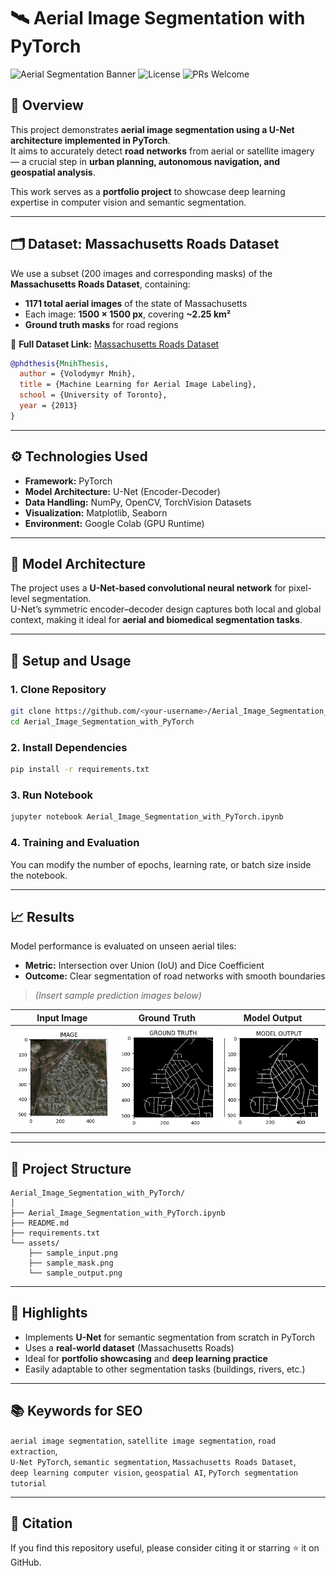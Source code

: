 # 🛰️ Aerial Image Segmentation with PyTorch

<!-- SEO Meta Tags -->
<meta name="description" content="Aerial Image Segmentation using U-Net and PyTorch — a deep learning portfolio project that segments road networks from the Massachusetts Roads Dataset. Includes model training, evaluation, and visualization for satellite image segmentation tasks.">
<meta name="keywords" content="aerial image segmentation, satellite image segmentation, U-Net PyTorch, road extraction, Massachusetts Roads Dataset, semantic segmentation, deep learning computer vision, geospatial AI, PyTorch tutorial">

![Aerial Segmentation Banner](https://img.shields.io/badge/Deep%20Learning-PyTorch-EE4C2C?logo=pytorch&logoColor=white)
![License](https://img.shields.io/badge/License-MIT-green.svg)
![PRs Welcome](https://img.shields.io/badge/PRs-welcome-blue.svg)

## 📘 Overview
This project demonstrates **aerial image segmentation using a U-Net architecture implemented in PyTorch**.  
It aims to accurately detect **road networks** from aerial or satellite imagery — a crucial step in **urban planning, autonomous navigation, and geospatial analysis**.

This work serves as a **portfolio project** to showcase deep learning expertise in computer vision and semantic segmentation.

---

## 🗂️ Dataset: Massachusetts Roads Dataset
We use a subset (200 images and corresponding masks) of the **Massachusetts Roads Dataset**, containing:  
- **1171 total aerial images** of the state of Massachusetts  
- Each image: **1500 × 1500 px**, covering **~2.25 km²**  
- **Ground truth masks** for road regions  

🔗 **Full Dataset Link:** [Massachusetts Roads Dataset](https://www.cs.toronto.edu/~vmnih/data/)

```bibtex
@phdthesis{MnihThesis,
  author = {Volodymyr Mnih},
  title = {Machine Learning for Aerial Image Labeling},
  school = {University of Toronto},
  year = {2013}
}
```

---

## ⚙️ Technologies Used
- **Framework:** PyTorch  
- **Model Architecture:** U-Net (Encoder-Decoder)  
- **Data Handling:** NumPy, OpenCV, TorchVision Datasets  
- **Visualization:** Matplotlib, Seaborn  
- **Environment:** Google Colab (GPU Runtime)

---

## 🧠 Model Architecture
The project uses a **U-Net-based convolutional neural network** for pixel-level segmentation.  
U-Net’s symmetric encoder–decoder design captures both local and global context, making it ideal for **aerial and biomedical segmentation tasks**.

---

## 🚀 Setup and Usage

### 1. Clone Repository
```bash
git clone https://github.com/<your-username>/Aerial_Image_Segmentation_with_PyTorch.git
cd Aerial_Image_Segmentation_with_PyTorch
```

### 2. Install Dependencies
```bash
pip install -r requirements.txt
```

### 3. Run Notebook
```bash
jupyter notebook Aerial_Image_Segmentation_with_PyTorch.ipynb
```

### 4. Training and Evaluation
You can modify the number of epochs, learning rate, or batch size inside the notebook.

---

## 📈 Results
Model performance is evaluated on unseen aerial tiles:  
- **Metric:** Intersection over Union (IoU) and Dice Coefficient  
- **Outcome:** Clear segmentation of road networks with smooth boundaries

> *(Insert sample prediction images below)*

| Input Image | Ground Truth | Model Output |
|--------------|---------------|---------------|
| ![input](assets/sample_input.png) | ![mask](assets/sample_mask.png) | ![output](assets/sample_output.png) |

---

## 🧾 Project Structure
```
Aerial_Image_Segmentation_with_PyTorch/
│
├── Aerial_Image_Segmentation_with_PyTorch.ipynb
├── README.md
├── requirements.txt
└── assets/
    ├── sample_input.png
    ├── sample_mask.png
    └── sample_output.png
```

---

## 🌟 Highlights
- Implements **U-Net** for semantic segmentation from scratch in PyTorch  
- Uses a **real-world dataset** (Massachusetts Roads)  
- Ideal for **portfolio showcasing** and **deep learning practice**  
- Easily adaptable to other segmentation tasks (buildings, rivers, etc.)

---

## 📚 Keywords for SEO
`aerial image segmentation`, `satellite image segmentation`, `road extraction`,  
`U-Net PyTorch`, `semantic segmentation`, `Massachusetts Roads Dataset`,  
`deep learning computer vision`, `geospatial AI`, `PyTorch segmentation tutorial`

---

## 🧩 Citation
If you find this repository useful, please consider citing it or starring ⭐ it on GitHub.
